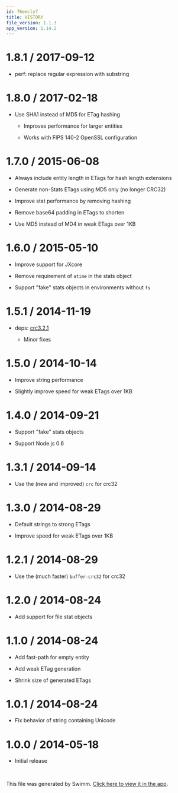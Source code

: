 ```yaml
---
id: 76emcly7
title: HISTORY
file_version: 1.1.3
app_version: 1.14.2
---
```


# 1.8.1 / 2017-09-12

*   perf: replace regular expression with substring

# 1.8.0 / 2017-02-18

*   Use SHA1 instead of MD5 for ETag hashing

    *   Improves performance for larger entities

    *   Works with FIPS 140-2 OpenSSL configuration

# 1.7.0 / 2015-06-08

*   Always include entity length in ETags for hash length extensions

*   Generate non-Stats ETags using MD5 only (no longer CRC32)

*   Improve stat performance by removing hashing

*   Remove base64 padding in ETags to shorten

*   Use MD5 instead of MD4 in weak ETags over 1KB

# 1.6.0 / 2015-05-10

*   Improve support for JXcore

*   Remove requirement of `atime` in the stats object

*   Support "fake" stats objects in environments without `fs`

# 1.5.1 / 2014-11-19

*   deps: [crc3.2.1](mailto:@1)

    *   Minor fixes

# 1.5.0 / 2014-10-14

*   Improve string performance

*   Slightly improve speed for weak ETags over 1KB

# 1.4.0 / 2014-09-21

*   Support "fake" stats objects

*   Support Node.js 0.6

# 1.3.1 / 2014-09-14

*   Use the (new and improved) `crc` for crc32

# 1.3.0 / 2014-08-29

*   Default strings to strong ETags

*   Improve speed for weak ETags over 1KB

# 1.2.1 / 2014-08-29

*   Use the (much faster) `buffer-crc32` for crc32

# 1.2.0 / 2014-08-24

*   Add support for file stat objects

# 1.1.0 / 2014-08-24

*   Add fast-path for empty entity

*   Add weak ETag generation

*   Shrink size of generated ETags

# 1.0.1 / 2014-08-24

*   Fix behavior of string containing Unicode

# 1.0.0 / 2014-05-18

*   Initial release

<br/>

This file was generated by Swimm. [Click here to view it in the app](https://app.swimm.io/repos/Z2l0aHViJTNBJTNBYmxvZyUzQSUzQXdlbmZlbmd3YW5n/docs/76emcly7).
